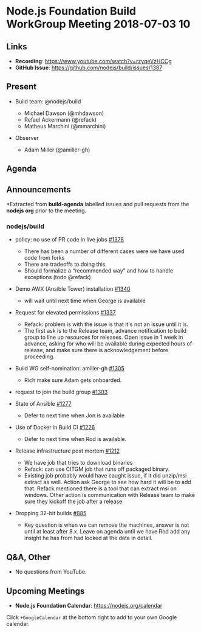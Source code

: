 # Node.js Foundation Build WorkGroup Meeting 2018-07-03 10

## Links

* **Recording**:  https://www.youtube.com/watch?v=rzyqeVzHCCg
* **GitHub Issue**: https://github.com/nodejs/build/issues/1387

## Present

* Build team: @nodejs/build
  * Michael Dawson (@mhdawson)
  * Refael Ackermann (@refack)
  * Matheus Marchini (@mmarchini)

* Observer
  * Adam Miller (@amiller-gh)

## Agenda

## Announcements

*Extracted from **build-agenda** labelled issues and pull requests from the **nodejs org** prior to the meeting.

### nodejs/build

* policy: no use of PR code in live jobs [#1378](https://github.com/nodejs/build/issues/1378)
  * There has been a number of different cases were we have used code from forks
  * There are tradeoffs to doing this.
  * Should formalize a “recommended way” and how to handle exceptions (todo @refack)

* Demo AWX (Ansible Tower) installation [#1340](https://github.com/nodejs/build/issues/1340)
   * will wait until next time when George is available

* Request for elevated permissions [#1337](https://github.com/nodejs/build/issues/1337)
  * Refack: problem is with the issue is that it's not an issue until it is.
  * The first ask is to the Release team, advance notification to build group to line up
     resources for releases.  Open issue in 1 week in advance, asking for who will be available
     during expected hours of release, and make sure there is acknowledgement before
     proceeding.

* Build WG self-nomination: amiller-gh [#1305](https://github.com/nodejs/build/issues/1305)
  * Rich make sure Adam gets onboarded.

* request to join the build group [#1303](https://github.com/nodejs/build/issues/1303)

* State of Ansible [#1277](https://github.com/nodejs/build/issues/1277)
  * Defer to next time when Jon is available

* Use of Docker in Build CI [#1226](https://github.com/nodejs/build/issues/1226)
  * Defer to next time when Rod is available.

* Release infrastructure post mortem [#1212](https://github.com/nodejs/build/issues/1212)
  * We have job that tries to download binaries
  * Refack: can use CITGM job that runs off packaged binary.
  * Existing job probably would have caught issue, if it did unzip/msi extract as well.
    Action ask George to see how hard it will be to add that.
    Refack mentioned there is a tool that can extract msi on windows.
    Other action is communication with Release team to make sure they kickoff the job after a release

* Dropping 32-bit builds [#885](https://github.com/nodejs/build/issues/885)
   * Key question is when we can remove the machines, answer is not until at least after
     8.x.  Leave on agenda until we have Rod add any insight he has from had looked at the
     data in detail.

## Q&A, Other

*  No questions from YouTube.

## Upcoming Meetings

* **Node.js Foundation Calendar**: https://nodejs.org/calendar

Click `+GoogleCalendar` at the bottom right to add to your own Google calendar.
